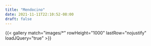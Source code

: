 ```yaml
---
title: "Mendocino"
date: 2021-11-11T22:10:52-08:00
draft: false
---
```


{{< gallery match="images/*" rowHeight="1000" lastRow="nojustify" loadJQuery="true" >}}
